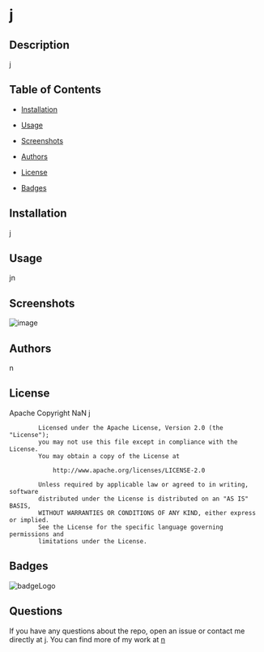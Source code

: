 # j

## Description

j

## Table of Contents

 * [Installation](#installation)

 * [Usage](#usage)

 * [Screenshots](#screenshots)

 * [Authors](#Authors)

 * [License](#license)

 * [Badges](#badges)

## Installation

j

## Usage

jn 

## Screenshots

![image](n)

## Authors

n

## License

Apache Copyright NaN j

            Licensed under the Apache License, Version 2.0 (the "License");
            you may not use this file except in compliance with the License.
            You may obtain a copy of the License at
            
                http://www.apache.org/licenses/LICENSE-2.0
            
            Unless required by applicable law or agreed to in writing, software
            distributed under the License is distributed on an "AS IS" BASIS,
            WITHOUT WARRANTIES OR CONDITIONS OF ANY KIND, either express or implied.
            See the License for the specific language governing permissions and
            limitations under the License.

## Badges

![badgeLogo](https://img.shields.io/badge/n-n-n?style=plastic&logo=undefined)

## Questions

If you have any questions about the repo, open an issue or contact me directly at j. You can find more of my work at [n](https://github.com/n/)